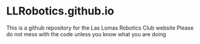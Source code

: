 # LLRobotics.github.io

This is a github repository for the Las Lomas Robotics Club website
Please do not mess with the code unless you know what you are doing
